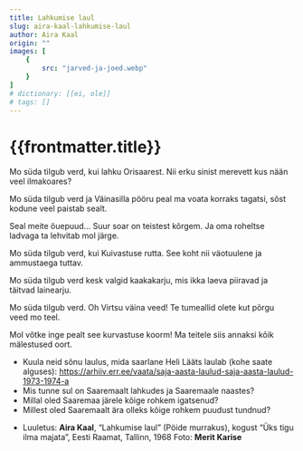 ```yaml
---
title: Lahkumise laul
slug: aira-kaal-lahkumise-laul
author: Aira Kaal
origin: ""
images: [
    {
        src: "jarved-ja-joed.webp"
    }
]
# dictionary: [[ei, ole]]
# tags: []
---
```


<h1 class="story-h1">
    {{frontmatter.title}}
</h1>

<!-- Fotole: Mo süda tilgub verd -->

Mo süda tilgub verd,
kui lahku Orisaarest.
Nii erku sinist merevett
kus nään veel ilmakoares?

Mo süda tilgub verd
ja Väinasilla pööru peal
ma voata korraks tagatsi,
sõst kodune veel paistab sealt.

Seal meite õuepuud...
Suur soar on teistest kõrgem.
Ja oma roheltse ladvaga
ta lehvitab mol järge.

Mo süda tilgub verd,
kui Kuivastuse rutta.
See koht nii väotuulene
ja ammustaega tuttav.

Mo süda tilgub verd
kesk valgid kaakakarju,
mis ikka laeva piiravad
ja täitvad lainearju.

Mo süda tilgub verd.
Oh Virtsu väina veed!
Te tumeallid olete
kut põrgu veed mo teel.

Mol võtke inge pealt
see kurvastuse koorm!
Ma teitele siis annaksi
kõik mälestused oort.

<story-author :author="frontmatter.author" :origin="frontmatter.origin" />
<!-- <story-dictionary :terms="frontmatter.dictionary" /> -->

<details-wrapper summary="Mõtlemiseks ja arutlemiseks">

- Kuula neid sõnu laulus, mida saarlane Heli Lääts laulab (kohe saate alguses): https://arhiiv.err.ee/vaata/saja-aasta-laulud-saja-aasta-laulud-1973-1974-a
- Mis tunne sul on Saaremaalt lahkudes ja Saaremaale naastes?
- Millal oled Saaremaa järele kõige rohkem igatsenud?
- Millest oled Saaremaalt ära olleks kõige rohkem puudust tundnud?

</details-wrapper>


<details-wrapper summary="Allikad" class="text-sm" icon="IconSources">

- Luuletus: **Aira Kaal**, “Lahkumise laul” (Pöide murrakus), kogust “Üks tigu ilma majata”, Eesti Raamat, Tallinn, 1968
Foto: **Merit Karise**

</details-wrapper>

